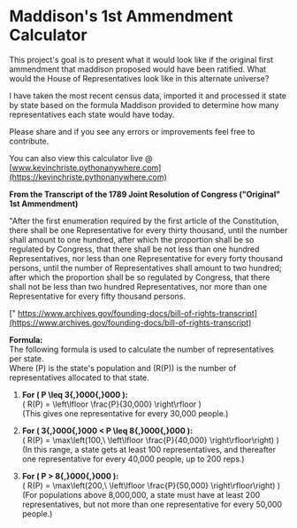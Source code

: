 # Maddison's 1st Ammendment Calculator

This project's goal is to present what it would look like if the original first ammendment that maddison proposed would have been ratified. What would the House of Representatives look like in this alternate universe?

I have taken the most recent census data, imported it and processed it state by state based on the formula Maddison provided to determine how many representatives each state would have today.

Please share and if you see any errors or improvements feel free to contribute.

You can also view this calculator live @ [www.kevinchriste.pythonanywhere.com](https://kevinchriste.pythonanywhere.com)

**From the Transcript of the 1789 Joint Resolution of Congress ("Original" 1st Ammendment)**

"After the first enumeration required by the first article of the Constitution, there shall be one Representative for every thirty thousand, until the number shall amount to one hundred, after which the proportion shall be so regulated by Congress, that there shall be not less than one hundred Representatives, nor less than one Representative for every forty thousand persons, until the number of Representatives shall amount to two hundred; after which the proportion shall be so regulated by Congress, that there shall not be less than two hundred Representatives, nor more than one Representative for every fifty thousand persons.

[" https://www.archives.gov/founding-docs/bill-of-rights-transcript](https://www.archives.gov/founding-docs/bill-of-rights-transcript)

**Formula:**  
The following formula is used to calculate the number of representatives per state.  
Where \(P\) is the state's population and \(R(P)\) is the number of representatives allocated to that state.

1. **For \( P \leq 3{,}000{,}000 \):**  
   \( R(P) = \left\lfloor \frac{P}{30\,000} \right\rfloor \)  
   (This gives one representative for every 30,000 people.)

2. **For \( 3{,}000{,}000 < P \leq 8{,}000{,}000 \):**  
   \( R(P) = \max\left(100,\ \left\lfloor \frac{P}{40\,000} \right\rfloor\right) \)  
   (In this range, a state gets at least 100 representatives, and thereafter one representative for every 40,000 people, up to 200 reps.)

3. **For \( P > 8{,}000{,}000 \):**  
   \( R(P) = \max\left(200,\ \left\lfloor \frac{P}{50\,000} \right\rfloor\right) \)  
   (For populations above 8,000,000, a state must have at least 200 representatives, but not more than one representative for every 50,000 people.)

